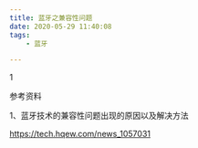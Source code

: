 ```yaml
---
title: 蓝牙之兼容性问题
date: 2020-05-29 11:40:08
tags:
	- 蓝牙

---
```


1



参考资料

1、蓝牙技术的兼容性问题出现的原因以及解决方法

https://tech.hqew.com/news_1057031